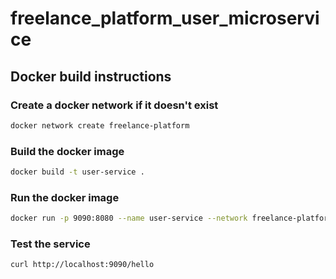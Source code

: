 # freelance_platform_user_microservice

## Docker build instructions

### Create a docker network if it doesn't exist
```bash
docker network create freelance-platform
```

### Build the docker image
```bash
docker build -t user-service .
```

### Run the docker image
```bash
docker run -p 9090:8080 --name user-service --network freelance-platform user-service
```

### Test the service
```bash
curl http://localhost:9090/hello
```

